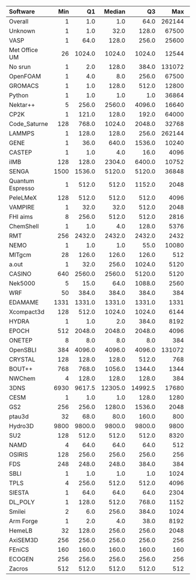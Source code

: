 | Software         |   Min |     Q1 |   Median |      Q3 |    Max |    Jobs |     Nodeh |   PercentUse |   Users |   Projects |
|:-----------------|------:|-------:|---------:|--------:|-------:|--------:|----------:|-------------:|--------:|-----------:|
| Overall          |     1 |    1.0 |      1.0 |    64.0 | 262144 | 1345274 | 2822560.1 |        100.0 |     831 |        121 |
| Unknown          |     1 |    1.0 |     32.0 |   128.0 |  67500 |  358193 |  590178.1 |         20.9 |     378 |         89 |
| VASP             |     1 |   64.0 |    128.0 |   256.0 |  25600 |   66595 |  379432.6 |         13.4 |     126 |         15 |
| Met Office UM    |    26 | 1024.0 |   1024.0 |  1024.0 |  12544 |   28940 |  296292.6 |         10.5 |      33 |          2 |
| No srun          |     1 |    2.0 |    128.0 |   384.0 | 131072 |   45045 |  212399.3 |          7.5 |     574 |         87 |
| OpenFOAM         |     1 |    4.0 |      8.0 |   256.0 |  67500 |    5415 |  145116.7 |          5.1 |      49 |         17 |
| GROMACS          |     1 |    1.0 |    128.0 |   512.0 |  12800 |    4500 |  139827.7 |          5.0 |      42 |          4 |
| Python           |     1 |    1.0 |      1.0 |     1.0 |  36864 |  504301 |  121471.4 |          4.3 |      61 |         23 |
| Nektar++         |     5 |  256.0 |   2560.0 |  4096.0 |  16640 |     614 |  114791.6 |          4.1 |      11 |          3 |
| CP2K             |     1 |  121.0 |    128.0 |   192.0 |  64000 |   22314 |  111590.5 |          4.0 |      44 |         11 |
| Code_Saturne     |   128 |  768.0 |   1024.0 |  2048.0 |  32768 |     190 |   86312.3 |          3.1 |       6 |          3 |
| LAMMPS           |     1 |  128.0 |    128.0 |   256.0 | 262144 |    7235 |   77861.7 |          2.8 |      53 |         16 |
| GENE             |     1 |   36.0 |    640.0 |  1536.0 |  10240 |     284 |   75298.4 |          2.7 |      10 |          2 |
| CASTEP           |     1 |    1.0 |      4.0 |    16.0 |   4096 |  174583 |   49892.8 |          1.8 |      38 |          8 |
| iIMB             |   128 |  128.0 |   2304.0 |  6400.0 |  10752 |     136 |   42752.5 |          1.5 |       3 |          2 |
| SENGA            |  1500 | 1536.0 |   5120.0 |  5120.0 |  36848 |      40 |   40320.2 |          1.4 |       5 |          4 |
| Quantum Espresso |     1 |  512.0 |    512.0 |  1152.0 |   2048 |   15460 |   38961.5 |          1.4 |      17 |          6 |
| PeleLMeX         |   128 |  512.0 |    512.0 |   512.0 |   4096 |     875 |   27783.4 |          1.0 |       4 |          1 |
| VAMPIRE          |     1 |   32.0 |     32.0 |   512.0 |   2048 |    2272 |   27647.5 |          1.0 |       5 |          3 |
| FHI aims         |     8 |  256.0 |    512.0 |   512.0 |   2816 |    2158 |   26454.6 |          0.9 |      19 |          3 |
| ChemShell        |     1 |    1.0 |      4.0 |   128.0 |   5376 |     884 |   24522.8 |          0.9 |      16 |          4 |
| RMT              |   256 | 2432.0 |   2432.0 |  2432.0 |   2432 |     361 |   24461.9 |          0.9 |       5 |          1 |
| NEMO             |     1 |    1.0 |      1.0 |    55.0 |  10080 |    8920 |   21218.5 |          0.8 |      21 |          3 |
| MITgcm           |    28 |  126.0 |    126.0 |   126.0 |    512 |   20040 |   15771.1 |          0.6 |      11 |          3 |
| a.out            |     1 |   32.0 |    256.0 |  1024.0 |   5120 |     366 |   12241.3 |          0.4 |       7 |          6 |
| CASINO           |   640 | 2560.0 |   2560.0 |  5120.0 |   5120 |      46 |   12106.3 |          0.4 |       1 |          1 |
| Nek5000          |     5 |   15.0 |     64.0 |  1088.0 |   2560 |     175 |   10755.2 |          0.4 |       1 |          1 |
| WRF              |    50 |  384.0 |    384.0 |   384.0 |    384 |     155 |   10629.7 |          0.4 |       4 |          2 |
| EDAMAME          |  1331 | 1331.0 |   1331.0 |  1331.0 |   1331 |     115 |    9873.0 |          0.3 |       2 |          1 |
| Xcompact3d       |   128 |  512.0 |   1024.0 |  1024.0 |   6144 |     259 |    9841.8 |          0.3 |       7 |          4 |
| HYDRA            |     1 |    1.0 |      2.0 |   384.0 |   8192 |     271 |    7307.6 |          0.3 |       9 |          5 |
| EPOCH            |   512 | 2048.0 |   2048.0 |  2048.0 |   4096 |     426 |    7289.4 |          0.3 |       5 |          1 |
| ONETEP           |     8 |    8.0 |      8.0 |     8.0 |    384 |   66721 |    6287.0 |          0.2 |       7 |          2 |
| OpenSBLI         |   384 | 4096.0 |   4096.0 |  4096.0 | 131072 |      57 |    5836.9 |          0.2 |       3 |          2 |
| CRYSTAL          |   128 |  128.0 |    128.0 |   512.0 |    768 |     276 |    4718.3 |          0.2 |       3 |          2 |
| BOUT++           |   768 |  768.0 |   1056.0 |  1344.0 |   1344 |      24 |    4506.4 |          0.2 |       1 |          1 |
| NWChem           |     4 |  128.0 |    128.0 |   128.0 |    384 |    4699 |    4342.6 |          0.2 |       8 |          4 |
| 3DNS             |  6930 | 9617.5 |  12305.0 | 14992.5 |  17680 |       2 |    3863.6 |          0.1 |       1 |          1 |
| CESM             |     1 |    1.0 |      1.0 |   128.0 |   1280 |     593 |    3604.0 |          0.1 |       9 |          2 |
| GS2              |   256 |  256.0 |   1280.0 |  1536.0 |   2048 |      28 |    3594.4 |          0.1 |       3 |          2 |
| ptau3d           |    32 |   68.0 |     80.0 |   160.0 |    800 |      12 |    3517.0 |          0.1 |       1 |          1 |
| Hydro3D          |  9800 | 9800.0 |   9800.0 |  9800.0 |   9800 |       6 |    2437.6 |          0.1 |       1 |          1 |
| SU2              |   128 |  512.0 |    512.0 |   512.0 |   8320 |     221 |    2182.1 |          0.1 |       2 |          1 |
| NAMD             |     4 |   64.0 |     64.0 |    64.0 |    512 |     475 |    1438.4 |          0.1 |       5 |          5 |
| OSIRIS           |   128 |  256.0 |    256.0 |   256.0 |    256 |      13 |    1187.8 |          0.0 |       1 |          1 |
| FDS              |   248 |  248.0 |    248.0 |   384.0 |    384 |      23 |    1080.3 |          0.0 |       1 |          1 |
| SBLI             |     1 |    1.0 |      1.0 |     1.0 |   1024 |     480 |     817.1 |          0.0 |       3 |          3 |
| TPLS             |     4 |  256.0 |    512.0 |   512.0 |   4096 |      70 |     754.4 |          0.0 |       3 |          1 |
| SIESTA           |     1 |   64.0 |     64.0 |    64.0 |   2304 |      57 |     703.7 |          0.0 |       4 |          3 |
| DL_POLY          |     1 |  128.0 |    512.0 |   768.0 |   1152 |     114 |     680.7 |          0.0 |       3 |          2 |
| Smilei           |     2 |    6.0 |    256.0 |   384.0 |   1024 |      60 |     384.5 |          0.0 |       3 |          1 |
| Arm Forge        |     1 |    2.0 |      4.0 |    38.0 |   8192 |      92 |     111.5 |          0.0 |       6 |          6 |
| HemeLB           |    32 |  128.0 |    256.0 |   256.0 |   2048 |      40 |      79.3 |          0.0 |       3 |          2 |
| AxiSEM3D         |   256 |  256.0 |    256.0 |   256.0 |    256 |      35 |      19.7 |          0.0 |       1 |          1 |
| FEniCS           |   160 |  160.0 |    160.0 |   160.0 |    160 |       2 |       5.8 |          0.0 |       1 |          1 |
| ECOGEN           |   256 |  256.0 |    256.0 |   256.0 |    256 |       1 |       2.1 |          0.0 |       1 |          1 |
| Zacros           |   512 |  512.0 |    512.0 |   512.0 |    512 |       5 |       1.2 |          0.0 |       1 |          1 |
